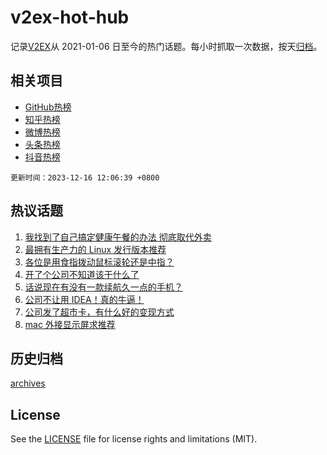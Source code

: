 # v2ex-hot-hub

 记录[V2EX](https://www.v2ex.com/)从 2021-01-06 日至今的热门话题。每小时抓取一次数据，按天[归档](archives)。
 
 ## 相关项目

- [GitHub热榜](https://github.com/it985/github-hot-hub)
- [知乎热榜](https://github.com/it985/zhihu-hot-hub)
- [微博热榜](https://github.com/it985/weibo-hot-hub)
- [头条热榜](https://github.com/it985/toutiao-hot-hub)
- [抖音热榜](https://github.com/it985/douyin-hot-hub)


 `更新时间：2023-12-16 12:06:39 +0800`

## 热议话题

1. [我找到了自己搞定健康午餐的办法 彻底取代外卖](https://www.v2ex.com/t/1000693)
1. [最拥有生产力的 Linux 发行版本推荐](https://www.v2ex.com/t/1000810)
1. [各位是用食指拨动鼠标滚轮还是中指？](https://www.v2ex.com/t/1000724)
1. [开了个公司不知道该干什么了](https://www.v2ex.com/t/1000808)
1. [话说现在有没有一款续航久一点的手机？](https://www.v2ex.com/t/1000672)
1. [公司不让用 IDEA！真的牛逼！](https://www.v2ex.com/t/1000759)
1. [公司发了超市卡，有什么好的变现方式](https://www.v2ex.com/t/1000702)
1. [mac 外接显示屏求推荐](https://www.v2ex.com/t/1000756)

## 历史归档

[archives](archives)

## License

See the [LICENSE](LICENSE) file for license rights and limitations (MIT).
